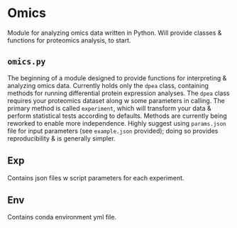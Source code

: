 # Omics
Module for analyzing omics data written in Python.
Will provide classes & functions for proteomics analysis, to start. 

## `omics.py`
The beginning of a module designed to provide functions for interpreting & analyzing omics data. 
Currently holds only the `dpea` class, containing methods for running differential protein expression analyses. 
The `dpea` class requires your proteomics dataset along w some parameters in calling. 
The primary method is called `experiment`, which will transform your data & perform statistical tests according to defaults. 
Methods are currently being reworked to enable more independence. 
Highly suggest using `params.json` file for input parameters (see `example.json` provided); doing so provides reproducibility & is generally simpler. 


## Exp
Contains json files w script parameters for each experiment. 

## Env
Contains conda environment yml file.  
